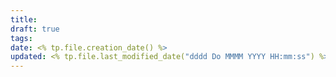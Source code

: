 ```yaml
---
title: 
draft: true
tags: 
date: <% tp.file.creation_date() %>
updated: <% tp.file.last_modified_date("dddd Do MMMM YYYY HH:mm:ss") %>
---
```

